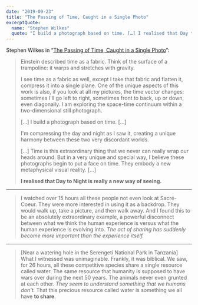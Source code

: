 ```yaml
---
date: "2019-09-23"
title: "The Passing of Time, Caught in a Single Photo"
excerptQuote:
  name: "Stephen Wilkes"
  quote: "I build a photograph based on time. […] I realised that Day to Night is really a new way of seeing."
---
```


Stephen Wilkes in “[The Passing of Time, Caught in a Single Photo][video]”:

> Einstein described time as a fabric. Think of the surface of a trampoline: it warps and stretches with gravity.
>
> I see time as a fabric as well, except I take that fabric and flatten it, compress it into a single plane. One of the unique aspects of this work is also, if you look at all my pictures, the time vector changes: sometimes I'll go left to right, sometimes front to back, up or down, even diagonally. I am exploring the space-time continuum within a two-dimensional still photograph.
>
> […] I build a photograph based on time. […]
>
> I'm compressing the day and night as I saw it, creating a unique harmony between these two very discordant worlds.
>
> […] Time is this extraordinary thing that we never can really wrap our heads around. But in a very unique and special way, I believe these photographs begin to put a face on time. They embody a new metaphysical visual reality. […]
>
> **I realised that Day to Night is really a new way of seeing.**

---

> I watched over 15 hours all these people not even look at Sacré-Coeur. They were more interested in using it as a backdrop. They would walk up, take a picture, and then walk away. And I found this to be an absolutely extraordinary example, a powerful disconnect between what we think the human experience is versus what the human experience is evolving into. _The act of sharing has suddenly become more important than the experience itself._

---

> [Near a watering hole in the Serengeti National Park in Tanzania] What I witnessed was unimaginable. Frankly, it was biblical. We saw, for 26 hours, all these competitive species share a single resource called water. The same resource that humanity is supposed to have wars over during the next 50 years. The animals never even grunted at each other. _They seem to understand something that we humans don't._ That this precious resource called water is something we all have **to share**.


[video]: https://youtu.be/afev0ZjAhUA
